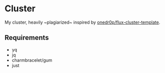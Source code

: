 # Cluster

My cluster, heavily ~plagiarized~ inspired by [onedr0p/flux-cluster-template](https://github.com/onedr0p/flux-cluster-template).

## Requirements

- yq
- jq
- charmbracelet/gum
- just
